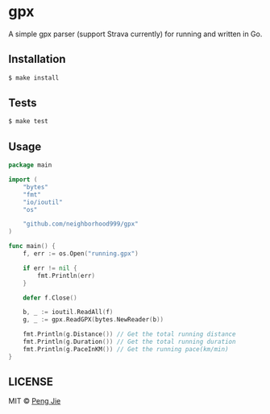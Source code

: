 # gpx

A simple gpx parser (support Strava currently) for running and written in Go.

## Installation

```sh
$ make install
```

## Tests

```sh
$ make test
```

## Usage

```go
package main

import (
	"bytes"
	"fmt"
	"io/ioutil"
	"os"

	"github.com/neighborhood999/gpx"
)

func main() {
	f, err := os.Open("running.gpx")

	if err != nil {
		fmt.Println(err)
	}

	defer f.Close()

	b, _ := ioutil.ReadAll(f)
	g, _ := gpx.ReadGPX(bytes.NewReader(b))

	fmt.Println(g.Distance()) // Get the total running distance
	fmt.Println(g.Duration()) // Get the total running duration
	fmt.Println(g.PaceInKM()) // Get the running pace(km/min)
}
```

## LICENSE

MIT © [Peng Jie](https://github.com/neighborhood999/)
